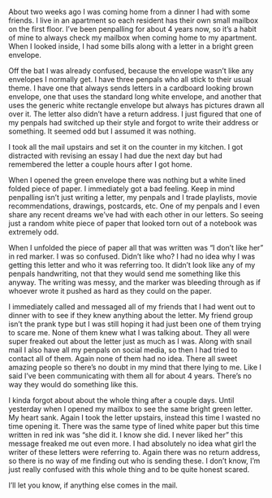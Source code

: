 About two weeks ago I was coming home from a dinner I had with some friends. I live in an apartment so each resident has their own small mailbox on the first floor. I’ve been penpalling for about 4 years now, so it’s a habit of mine to always check my mailbox when coming home to my apartment. When I looked inside, I had some bills along with a letter in a bright green envelope. 

Off the bat I was already confused, because the envelope wasn’t like any envelopes I normally get. I have three penpals who all stick to their usual theme. I have one that always sends letters in a cardboard looking brown envelope, one that uses the standard long white envelope, and another that uses the generic white rectangle envelope but always has pictures drawn all over it. The letter also didn’t have a return address. I just figured that one of my penpals had switched up their style and forgot to write their address or something. It seemed odd but I assumed it was nothing.

 I took all the mail upstairs and set it on the counter in my kitchen. I got distracted with revising an essay I had due the next day but had remembered the letter a couple hours after I got home. 

When I opened the green envelope there was nothing but a white lined folded piece of paper. I immediately got a bad feeling. Keep in mind penpalling isn’t just writing a letter, my penpals and I trade playlists, movie recommendations, drawings, postcards, etc. One of my penpals and I even share any recent dreams we’ve had with each other in our letters. So seeing just a random white piece of paper that looked torn out of a notebook was extremely odd. 

When I unfolded the piece of paper all that was written was “I don’t like her” in red marker. I was so confused. Didn’t like who? I had no idea why I was getting this letter and who it was referring too. It didn’t look like any of my penpals handwriting, not that they would send me something like this anyway. The writing was messy, and the marker was bleeding through as if whoever wrote it pushed as hard as they could on the paper. 

I immediately called and messaged all of my friends that I had went out to dinner with to see if they knew anything about the letter. My friend group isn’t the prank type but I was still hoping it had just been one of them trying to scare me. None of them knew what I was talking about. They all were super freaked out about the letter just as much as I was. Along with snail mail I also have all my penpals on social media, so then I had tried to contact all of them. Again none of them had no idea. There all sweet amazing people so there’s no doubt in my mind that there lying to me. Like I said I’ve been communicating with them all for about 4 years. There’s no way they would do something like this. 

I kinda forgot about about the whole thing after a couple days. Until yesterday when I opened my mailbox to see the same bright green letter. My heart sank. Again I took the letter upstairs, instead this time I wasted no time opening it. There was the same type of lined white paper but this time written in red ink was “she did it. I know she did. I never liked her” this message freaked me out even more. I had absolutely no idea what girl the writer of these letters were referring to. Again there was no return address, so there is no way of me finding out who is sending these. I don’t know, I’m just really confused with this whole thing and to be quite honest scared.

I’ll let you know, if anything else comes in the mail.